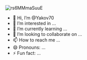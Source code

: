 ![rs6MMmaSuuE](https://github.com/Yakov70/Yakov70/assets/163510034/80088199-cf41-4c27-a6eb-bfb74655b184)
- 👋 Hi, I’m @Yakov70
- 👀 I’m interested in ...
- 🌱 I’m currently learning ...
- 💞️ I’m looking to collaborate on ...
- 📫 How to reach me ...
- 😄 Pronouns: ...
- ⚡ Fun fact: ...

<!---
Yakov70/Yakov70 is a ✨ special ✨ repository because its `README.md` (this file) appears on your GitHub profile.
You can click the Preview link to take a look at your changes.
--->
